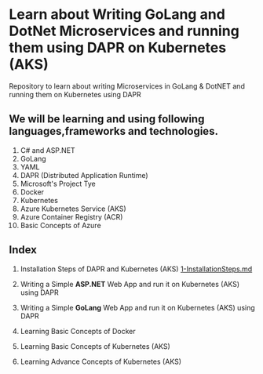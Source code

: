 # Learn about Writing GoLang and DotNet Microservices and running them using DAPR on Kubernetes (AKS)
Repository to learn about writing Microservices in GoLang & DotNET and running them on Kubernetes using DAPR

## We will be learning and using following languages,frameworks and technologies.

1) C# and ASP.NET
2) GoLang
3) YAML
4) DAPR (Distributed Application Runtime)
5) Microsoft's Project Tye
6) Docker
7) Kubernetes
8) Azure Kubernetes Service (AKS)
9) Azure Container Registry (ACR)
10) Basic Concepts of Azure


## Index

1) Installation Steps of DAPR and Kubernetes (AKS) 
[1-InstallationSteps.md](https://github.com/AbhiOnGithub/GoLang-Microservices-DAPR-Kubernetes/blob/main/1-InstallationSteps.md)

2) Writing a Simple **ASP.NET** Web App and run it on Kubernetes (AKS) using DAPR

3) Writing a Simple **GoLang** Web App and run it on Kubernetes (AKS) using DAPR

4) Learning Basic Concepts of Docker

5) Learning Basic Concepts of Kubernetes (AKS)

6) Learning Advance Concepts of Kubernetes (AKS)